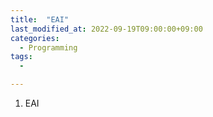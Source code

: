 ```yaml
---
title:  "EAI"
last_modified_at: 2022-09-19T09:00:00+09:00
categories:
  - Programming
tags: 
  - 

---
```


1. EAI

